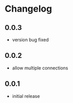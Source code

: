 # Changelog

## 0.0.3

- version bug fixed

## 0.0.2

- allow multiple connections

## 0.0.1

- initial release
